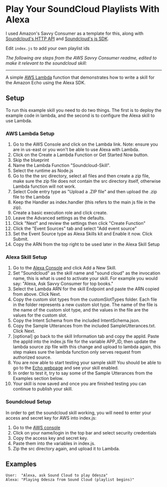 # Play Your SoundCloud Playlists With Alexa
I used Amazon's Savvy Consumer as a template for this, along with [Soundcloud's HTTP API](https://developers.soundcloud.com/docs/api/reference) and [Soundcloud's js SDK](https://developers.soundcloud.com/docs/api/sdks#javascript).

Edit `index.js` to add your own playlist ids

*The following are steps from the AWS Savvy Consumer readme, edited to make it relevant to the soundcloud skill:*

***

A simple [AWS Lambda](http://aws.amazon.com/lambda) function that demonstrates how to write a skill for the Amazon Echo using the Alexa SDK.

## Setup
To run this example skill you need to do two things. The first is to deploy the example code in lambda, and the second is to configure the Alexa skill to use Lambda.

### AWS Lambda Setup
1. Go to the AWS Console and click on the Lambda link. Note: ensure you are in us-east or you won't be able to use Alexa with Lambda.
2. Click on the Create a Lambda Function or Get Started Now button.
3. Skip the blueprint
4. Name the Lambda Function "Soundcloud-Skill".
5. Select the runtime as Node.js
6. Go to the the src directory, select all files and then create a zip file, make sure the zip file does not contain the src directory itself, otherwise Lambda function will not work.
7. Select Code entry type as "Upload a .ZIP file" and then upload the .zip file to the Lambda
8. Keep the Handler as index.handler (this refers to the main js file in the zip).
9. Create a basic execution role and click create.
10. Leave the Advanced settings as the defaults.
11. Click "Next" and review the settings then click "Create Function"
12. Click the "Event Sources" tab and select "Add event source"
13. Set the Event Source type as Alexa Skills kit and Enable it now. Click Submit.
14. Copy the ARN from the top right to be used later in the Alexa Skill Setup

### Alexa Skill Setup
1. Go to the [Alexa Console](https://developer.amazon.com/edw/home.html) and click Add a New Skill.
2. Set "Soundcloud" as the skill name and "sound cloud" as the invocation name, this is what is used to activate your skill. For example you would say: "Alexa, Ask Savvy Consumer for top books."
3. Select the Lambda ARN for the skill Endpoint and paste the ARN copied from above. Click Next.
4. Copy the custom slot types from the customSlotTypes folder. Each file in the folder represents a new custom slot type. The name of the file is the name of the custom slot type, and the values in the file are the values for the custom slot.
5. Copy the Intent Schema from the included IntentSchema.json.
6. Copy the Sample Utterances from the included SampleUtterances.txt. Click Next.
7. [optional] go back to the skill Information tab and copy the appId. Paste the appId into the index.js file for the variable APP_ID,
   then update the lambda source zip file with this change and upload to lambda again, this step makes sure the lambda function only serves request from authorized source.
8. You are now able to start testing your sample skill! You should be able to go to the [Echo webpage](http://echo.amazon.com/#skills) and see your skill enabled.
9. In order to test it, try to say some of the Sample Utterances from the Examples section below.
10. Your skill is now saved and once you are finished testing you can continue to publish your skill.

### Soundcloud Setup
In order to get the soundcloud skill working, you will need to enter your access and secret key for AWS into index.js:

1. Go to the [AWS console](https://console.aws.amazon.com/)
2. Click on your name/login in the top bar and select security credentials
3. Copy the access key and secret key.
4. Paste them into the variables in index.js.
5. Zip the src directory again, and upload it to Lambda.

## Examples
    User:  "Alexa, ask Sound Cloud to play Odesza"
    Alexa: "Playing Odesza from Sound Cloud (playlist begins)"
